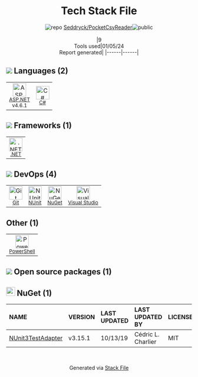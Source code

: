 <!--
&lt;--- Readme.md Snippet without images Start ---&gt;
## Tech Stack
Seddryck/PocketCsvReader is built on the following main stack:

- [.NET](http://www.microsoft.com/net/) – Frameworks (Full Stack)
- [C#](http://csharp.net) – Languages
- [Visual Studio](http://msdn.microsoft.com/en-us/vstudio/aa718325.aspx) – Integrated Development Environment
- [NUnit](http://www.nunit.org/) – Testing Frameworks
- [PowerShell](https://docs.microsoft.com/en-us/powershell/) – Shells
- [ASP.NET](https://www.asp.net/) – Languages

Full tech stack [here](/techstack.md)

&lt;--- Readme.md Snippet without images End ---&gt;

&lt;--- Readme.md Snippet with images Start ---&gt;
## Tech Stack
Seddryck/PocketCsvReader is built on the following main stack:

- <img width='25' height='25' src='https://img.stackshare.io/service/1014/IoPy1dce_400x400.png' alt='.NET'/> [.NET](http://www.microsoft.com/net/) – Frameworks (Full Stack)
- <img width='25' height='25' src='https://img.stackshare.io/service/1015/1200px-C_Sharp_wordmark.svg.png' alt='C#'/> [C#](http://csharp.net) – Languages
- <img width='25' height='25' src='https://img.stackshare.io/service/1451/SR2hUhQN.png' alt='Visual Studio'/> [Visual Studio](http://msdn.microsoft.com/en-us/vstudio/aa718325.aspx) – Integrated Development Environment
- <img width='25' height='25' src='https://img.stackshare.io/service/2371/jZ6MYx5Y_400x400.png' alt='NUnit'/> [NUnit](http://www.nunit.org/) – Testing Frameworks
- <img width='25' height='25' src='https://img.stackshare.io/service/3681/powershell-logo.png' alt='PowerShell'/> [PowerShell](https://docs.microsoft.com/en-us/powershell/) – Shells
- <img width='25' height='25' src='https://img.stackshare.io/service/6755/2c45151a4a11d3a3c8e71bb34dd069d6_400x400.png' alt='ASP.NET'/> [ASP.NET](https://www.asp.net/) – Languages

Full tech stack [here](/techstack.md)

&lt;--- Readme.md Snippet with images End ---&gt;
-->
<div align="center">

# Tech Stack File
![](https://img.stackshare.io/repo.svg "repo") [Seddryck/PocketCsvReader](https://github.com/Seddryck/PocketCsvReader)![](https://img.stackshare.io/public_badge.svg "public")
<br/><br/>
|9<br/>Tools used|01/05/24 <br/>Report generated|
|------|------|
</div>

## <img src='https://img.stackshare.io/languages.svg'/> Languages (2)
<table><tr>
  <td align='center'>
  <img width='36' height='36' src='https://img.stackshare.io/service/6755/2c45151a4a11d3a3c8e71bb34dd069d6_400x400.png' alt='ASP.NET'>
  <br>
  <sub><a href="https://www.asp.net/">ASP.NET</a></sub>
  <br>
  <sub>v4.6.1</sub>
</td>

<td align='center'>
  <img width='36' height='36' src='https://img.stackshare.io/service/1015/1200px-C_Sharp_wordmark.svg.png' alt='C#'>
  <br>
  <sub><a href="http://csharp.net">C#</a></sub>
  <br>
  <sub></sub>
</td>

</tr>
</table>

## <img src='https://img.stackshare.io/frameworks.svg'/> Frameworks (1)
<table><tr>
  <td align='center'>
  <img width='36' height='36' src='https://img.stackshare.io/service/1014/IoPy1dce_400x400.png' alt='.NET'>
  <br>
  <sub><a href="http://www.microsoft.com/net/">.NET</a></sub>
  <br>
  <sub></sub>
</td>

</tr>
</table>

## <img src='https://img.stackshare.io/devops.svg'/> DevOps (4)
<table><tr>
  <td align='center'>
  <img width='36' height='36' src='https://img.stackshare.io/service/1046/git.png' alt='Git'>
  <br>
  <sub><a href="http://git-scm.com/">Git</a></sub>
  <br>
  <sub></sub>
</td>

<td align='center'>
  <img width='36' height='36' src='https://img.stackshare.io/service/2371/jZ6MYx5Y_400x400.png' alt='NUnit'>
  <br>
  <sub><a href="http://www.nunit.org/">NUnit</a></sub>
  <br>
  <sub></sub>
</td>

<td align='center'>
  <img width='36' height='36' src='https://img.stackshare.io/service/2637/6I3oEOP4_400x400.jpg' alt='NuGet'>
  <br>
  <sub><a href="https://www.nuget.org/">NuGet</a></sub>
  <br>
  <sub></sub>
</td>

<td align='center'>
  <img width='36' height='36' src='https://img.stackshare.io/service/1451/SR2hUhQN.png' alt='Visual Studio'>
  <br>
  <sub><a href="http://msdn.microsoft.com/en-us/vstudio/aa718325.aspx">Visual Studio</a></sub>
  <br>
  <sub></sub>
</td>

</tr>
</table>

## Other (1)
<table><tr>
  <td align='center'>
  <img width='36' height='36' src='https://img.stackshare.io/service/3681/powershell-logo.png' alt='PowerShell'>
  <br>
  <sub><a href="https://docs.microsoft.com/en-us/powershell/">PowerShell</a></sub>
  <br>
  <sub></sub>
</td>

</tr>
</table>


## <img src='https://img.stackshare.io/group.svg' /> Open source packages (1)</h2>

## <img width='24' height='24' src='https://img.stackshare.io/service/2637/6I3oEOP4_400x400.jpg'/> NuGet (1)

|NAME|VERSION|LAST UPDATED|LAST UPDATED BY|LICENSE|VULNERABILITIES|
|:------|:------|:------|:------|:------|:------|
|[NUnit3TestAdapter](https://www.nuget.org/NUnit3TestAdapter)|v3.15.1|10/13/19|Cédric L. Charlier |MIT|N/A|

<br/>
<div align='center'>

Generated via [Stack File](https://github.com/marketplace/stack-file)
